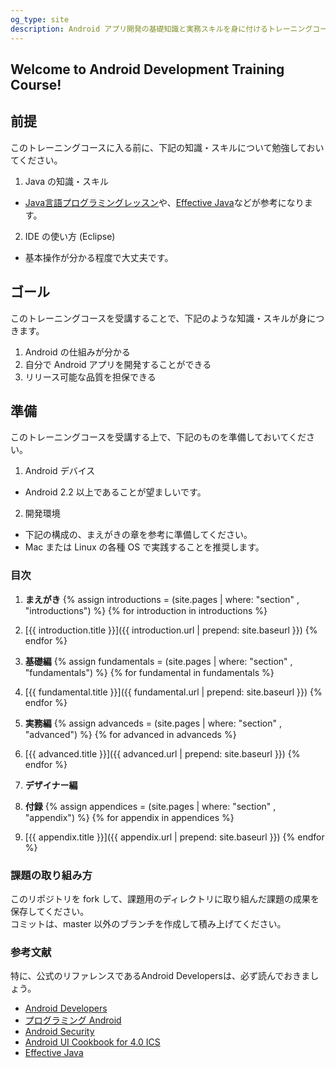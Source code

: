 ```yaml
---
og_type: site
description: Android アプリ開発の基礎知識と実務スキルを身に付けるトレーニングコース
---
```


## Welcome to Android Development Training Course!


前提
------

このトレーニングコースに入る前に、下記の知識・スキルについて勉強しておいてください。

1. Java の知識・スキル
  * [Java言語プログラミングレッスン](http://www.hyuki.com/jb/)や、[Effective Java](http://amzn.to/Sr8iPe)などが参考になります。
2. IDE の使い方 (Eclipse)
  * 基本操作が分かる程度で大丈夫です。

ゴール
------

このトレーニングコースを受講することで、下記のような知識・スキルが身につきます。

1. Android の仕組みが分かる
2. 自分で Android アプリを開発することができる
3. リリース可能な品質を担保できる

準備
------

このトレーニングコースを受講する上で、下記のものを準備しておいてください。

1. Android デバイス
  * Android 2.2 以上であることが望ましいです。
2. 開発環境
  * 下記の構成の、まえがきの章を参考に準備してください。
  * Mac または Linux の各種 OS で実践することを推奨します。

### 目次

1. **まえがき**
  {% assign introductions = (site.pages | where: "section" , "introductions") %}
  {% for introduction in introductions %}
  1. [{{ introduction.title }}]({{ introduction.url | prepend: site.baseurl }})
  {% endfor %}
1. **基礎編**
  {% assign fundamentals = (site.pages | where: "section" , "fundamentals") %}
  {% for fundamental in fundamentals %}
  1. [{{ fundamental.title }}]({{ fundamental.url | prepend: site.baseurl }})
  {% endfor %}
1. **実務編**
  {% assign advanceds = (site.pages | where: "section" , "advanced") %}
  {% for advanced in advanceds %}
  1. [{{ advanced.title }}]({{ advanced.url | prepend: site.baseurl }})
  {% endfor %}

1. **デザイナー編**

1. **付録**
  {% assign appendices = (site.pages | where: "section" , "appendix") %}
  {% for appendix in appendices %}
  1. [{{ appendix.title }}]({{ appendix.url | prepend: site.baseurl }})
  {% endfor %}

### 課題の取り組み方

このリポジトリを fork して、課題用のディレクトリに取り組んだ課題の成果を保存してください。<br />
コミットは、master 以外のブランチを作成して積み上げてください。

### 参考文献

特に、公式のリファレンスであるAndroid Developersは、必ず読んでおきましょう。

- [Android Developers](http://developer.android.com/index.html)
- [プログラミング Android](http://amzn.to/wr7Yi6)
- [Android Security](http://amzn.to/14TyzvG)
- [Android UI Cookbook for 4.0 ICS](http://amzn.to/10Pg1WR)
- [Effective Java](http://amzn.to/Sr8iPe)
